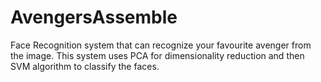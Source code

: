 # AvengersAssemble
Face Recognition system that can recognize your favourite avenger from the image.
This system uses PCA for dimensionality reduction and then SVM algorithm to classify the faces.
